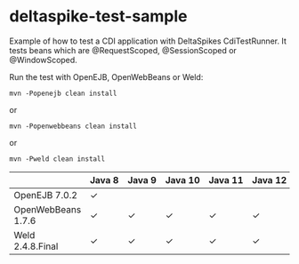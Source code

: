 # deltaspike-test-sample
Example of how to test a CDI application with DeltaSpikes CdiTestRunner.
It tests beans which are 
@RequestScoped, 
@SessionScoped or
@WindowScoped. 


Run the test with OpenEJB, OpenWebBeans or Weld:


```
mvn -Popenejb clean install
```
or
```
mvn -Popenwebbeans clean install
```
or
```
mvn -Pweld clean install
```

|                    | Java 8 | Java 9 | Java 10 | Java 11 | Java 12 | Java 13 |
|--------------------|--------|--------|---------|---------|---------|---------|
| OpenEJB 7.0.2      |    ✓   |        |         |         |         |         |
| OpenWebBeans 1.7.6 |    ✓   |    ✓   |    ✓    |    ✓    |    ✓    |    ✓    |
| Weld 2.4.8.Final   |    ✓   |    ✓   |    ✓    |    ✓    |    ✓    |    ✓    |
